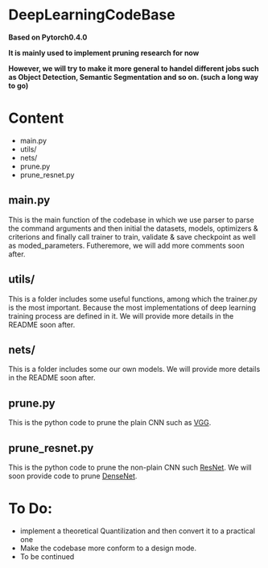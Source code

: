 # DeepLearningCodeBase

**Based on Pytorch0.4.0**

**It is mainly used to implement pruning research for now**

**However, we will try to make it more general to handel different jobs such as Object Detection, Semantic Segmentation and so on. \(such a long way to go\)**

# Content
+ main.py
+ utils/
+ nets/
+ prune.py
+ prune\_resnet.py

## main.py
This is the main function of the codebase in which we use parser to parse the command arguments
and then initial the datasets, models, optimizers & criterions and finally call trainer to train, validate & save checkpoint as well as moded\_parameters. Futheremore, we will add more comments soon after.

## utils/
This is a folder includes some useful functions, among which the trainer.py is the most important. Because the most implementations of deep learning training process are defined in it. We will provide more details in the README soon after.

## nets/
This is a folder includes some our own models. We will provide more details in the README soon after.

## prune.py
This is the python code to prune the plain CNN such as [VGG](https://arxiv.org/pdf/1409.1556.pdf).

## prune\_resnet.py
This is the python code to prune the non-plain CNN such [ResNet](https://arxiv.org/pdf/1512.03385.pdf). We will soon provide code to prune [DenseNet](https://arxiv.org/pdf/1608.06993.pdf).

# To Do:
+ implement a theoretical Quantilization and then convert it to a practical one
+ Make the codebase more conform to a design mode.
+ To be continued
